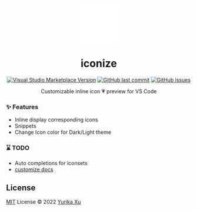 <div align="center">
  <img src="./res/icon.png" alt="logo" width='100'/>
</div>

<h1 align="center">iconize</h1>

<p align="center">
<a href="https://marketplace.visualstudio.com/items?itemName=yurika.iconize" target="__blank"><img src="https://img.shields.io/visual-studio-marketplace/v/yurika.iconize.svg?color=eee&amp;label=VS%20Code%20Marketplace&logo=visual-studio-code" alt="Visual Studio Marketplace Version" /></a>
<a href="https://github.com/antfu/vscode-iconify" target="__blank"><img src="https://img.shields.io/github/last-commit/antfu/vscode-iconify.svg?color=c977be" alt="GitHub last commit" /></a>
<a href="https://github.com/antfu/vscode-iconify/issues" target="__blank"><img src="https://img.shields.io/github/issues/antfu/vscode-iconify.svg?color=a38eed" alt="GitHub issues" /></a>


<p align="center">
Customizable inline icon 💗 preview for VS Code
</p>


### ✨ Features

- Inline display corresponding icons
- Snippets
- Change Icon color for Dark/Light theme


### ⌛ TODO

- Auto completions for iconsets
- [customize docs](./docs.md)

## License

[MIT](./LICENSE) License © 2022 [Yurika Xu](https://github.com/echoeureka)